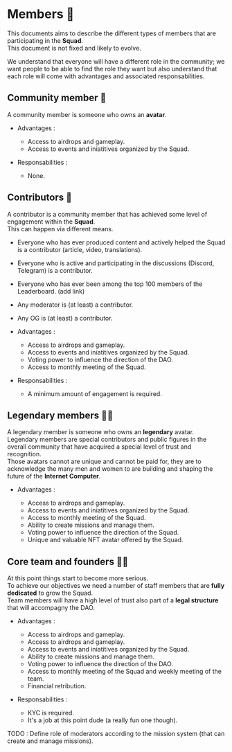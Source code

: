 # Members 👦

This documents aims to describe the different types of members that are participating in the **Squad**. <br/>
This document is not fixed and likely to evolve.

We understand that everyone will have a different role in the community; we want people to be able to find the role they want but also understand that each role will come with advantages and associated responsabilities.

## Community member 👫

A community member is someone who owns an **avatar**.

- Advantages :

  - Access to airdrops and gameplay.
  - Access to events and iniatitives organized by the Squad.

- Responsabilities :
  - None.

## Contributors 👷

A contributor is a community member that has achieved some level of engagement within the **Squad**. <br/> This can happen via different means.

- Everyone who has ever produced content and actively helped the Squad is a contributor (article, video, translations).
- Everyone who is active and participating in the discussions (Discord, Telegram) is a contributor.
- Everyone who has ever been among the top 100 members of the Leaderboard. (add link)
- Any moderator is (at least) a contributor.
- Any OG is (at least) a contributor.

- Advantages :

  - Access to airdrops and gameplay.
  - Access to events and iniatitives organized by the Squad.
  - Voting power to influence the direction of the DAO.
  - Access to monthly meeting of the Squad.

- Responsabilities :

  - A minimum amount of engagement is required.

## Legendary members 🦸‍♂️

A legendary member is someone who owns an **legendary** avatar. <br/>
Legendary members are special contributors and public figures in the overall community that have acquired a special level of trust and recognition. <br/> Those avatars cannot are unique and cannot be paid for, they are to acknowledge the many men and women to are building and shaping the future of the **Internet Computer**.

- Advantages :

  - Access to airdrops and gameplay.
  - Access to events and iniatitives organized by the Squad.
  - Access to monthly meeting of the Squad.
  - Ability to create missions and manage them.
  - Voting power to influence the direction of the Squad.
  - Unique and valuable NFT avatar offered by the Squad.

## Core team and founders 🧑‍🔧

At this point things start to become more serious. <br/> To achieve our objectives we need a number of staff members that are **fully dedicated** to grow the Squad. <br/>
Team members will have a high level of trust also part of a **legal structure** that will accompagny the DAO.

- Advantages :

  - Access to airdrops and gameplay.
  - Access to airdrops and gameplay.
  - Access to events and iniatitives organized by the Squad.
  - Ability to create missions and manage them.
  - Voting power to influence the direction of the DAO.
  - Access to monthly meeting of the Squad and weekly meeting of the team.
  - Financial retribution.

- Responsabilities :

  - KYC is required.
  - It's a job at this point dude (a really fun one though).

TODO : Define role of moderators according to the mission system (that can create and manage missions).

